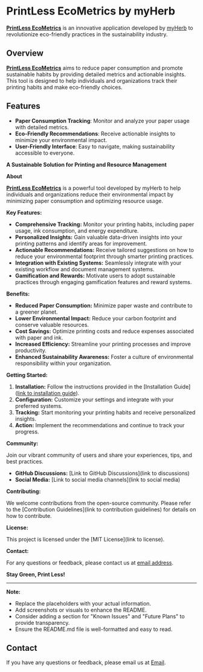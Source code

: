 # PrintLess EcoMetrics by myHerb

[**PrintLess EcoMetrics**](https://ecometrics.myherb.co.il/) is an innovative application developed by [myHerb](https://myherb.co.il) to revolutionize eco-friendly practices in the sustainability industry.

## Overview

[**PrintLess EcoMetrics**](https://ecometrics.myherb.co.il/) aims to reduce paper consumption and promote sustainable habits by providing detailed metrics and actionable insights. This tool is designed to help individuals and organizations track their printing habits and make eco-friendly choices.

## Features

- **Paper Consumption Tracking**: Monitor and analyze your paper usage with detailed metrics.
- **Eco-Friendly Recommendations**: Receive actionable insights to minimize your environmental impact.
- **User-Friendly Interface**: Easy to navigate, making sustainability accessible to everyone.

**A Sustainable Solution for Printing and Resource Management**

**About**

[**PrintLess EcoMetrics**](https://ecometrics.myherb.co.il/) is a powerful tool developed by myHerb to help individuals and organizations reduce their environmental impact by minimizing paper consumption and optimizing resource usage. 

**Key Features:**

* **Comprehensive Tracking:** Monitor your printing habits, including paper usage, ink consumption, and energy expenditure.
* **Personalized Insights:** Gain valuable data-driven insights into your printing patterns and identify areas for improvement.
* **Actionable Recommendations:** Receive tailored suggestions on how to reduce your environmental footprint through smarter printing practices.
* **Integration with Existing Systems:** Seamlessly integrate with your existing workflow and document management systems.
* **Gamification and Rewards:** Motivate users to adopt sustainable practices through engaging gamification features and reward systems.

**Benefits:**

* **Reduced Paper Consumption:** Minimize paper waste and contribute to a greener planet.
* **Lower Environmental Impact:** Reduce your carbon footprint and conserve valuable resources.
* **Cost Savings:** Optimize printing costs and reduce expenses associated with paper and ink.
* **Increased Efficiency:** Streamline your printing processes and improve productivity.
* **Enhanced Sustainability Awareness:** Foster a culture of environmental responsibility within your organization.

**Getting Started:**

1. **Installation:** Follow the instructions provided in the [Installation Guide] ([link to installation guide](https://v0-print-less-eco-metrics-bud6sodkwjo-qx7y37w9e-myherbdev.vercel.app)).
2. **Configuration:** Customize your settings and integrate with your preferred systems.
3. **Tracking:** Start monitoring your printing habits and receive personalized insights.
4. **Action:** Implement the recommendations and continue to track your progress.

**Community:**

Join our vibrant community of users and share your experiences, tips, and best practices.

* **GitHub Discussions:** [Link to GitHub Discussions](link to discussions)
* **Social Media:** [Link to social media channels](link to social media)

**Contributing:**

We welcome contributions from the open-source community. Please refer to the [Contribution Guidelines](link to contribution guidelines) for details on how to contribute.

**License:**

This project is licensed under the [MIT License](link to license).

**Contact:**

For any questions or feedback, please contact us at [email address](mailto:myherb.contact@gmail.com).

**Stay Green, Print Less!**

---

**Note:**

* Replace the placeholders with your actual information.
* Add screenshots or visuals to enhance the README.
* Consider adding a section for "Known Issues" and "Future Plans" to provide transparency.
* Ensure the README.md file is well-formatted and easy to read. 

## Contact

If you have any questions or feedback, please email us at [Email](mailto:myherb.contact@gmail.com).
